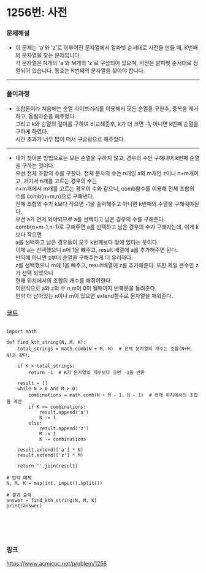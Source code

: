 # 1256번: 사전
### 문제해설
* 이 문제는 'a'와 'z'로 이루어진 문자열에서 알파벳 순서대로 사전을 만들 때, K번째의 문자열을 찾는 문제입니다.<br>
각 문자열은 N개의 'a'와 M개의 'z'로 구성되어 있으며, 사전은 알파벳 순서대로 정렬되어 있습니다. 동호는 K번째의 문자열을 찾아야 합니다.
* * *
### 풀이과정
* 조합론이라 처음에는 순열 라이브러리를 이용해서 모든 순열을 구한후, 중복을 제거하고, 올림차순을 해주었다.<br>
그리고 k와 순열의 길이를 구하여 비교해준후, k가 더 크면 -1, 아니면 k번째 순열을 구하게 하였다.<br>
시간 초과가 너무 많이 떠서 구글링으르 해주었다.
* * *

* 내가 찾아본 방법으로는 모든 순열을 구하지 않고, 경우의 수만 구해내어 k번째 순열을 구하는 것이다.<br>
우선 전체 조합의 수를 구한다. 전체 문자의 수는 n개인 a와 m개인 z이니 n+m개이고, 거기서 n개를 고르는 경우의 수는 <br>
n+m개에서 m개를 고르는 경우의 수와 같으니, comb함수를 이용해 전체 조합의 수를 comb(n+m,n)으로 구해낸다.<br>
전체 조합의 수가 k보다 작으면 -1을 출력해주고 아니면 k번째의 수열을 구해줘야된다. <br>
우선 a가 먼저 와야되므로 a를 선택하고 남은 경우의 수를 구해준다. <br>
comb(n+m-1,n-1)로 구해주면 a를 선택하고 남은 경우의 수가 구해지는데, 이게 k보다 작으면<br>
a를 선택하고 남은 경우들이 모두 k번째보다 앞에 있다는 뜻이다. <br>
이제 a는 선택했으니 n에 1을 뺴주고, result 배열에 a를 추가해주면 된다.<br>
만약에 아니면 z부터 순열을 구해주는게 더 유리하다. <br>
z를 선택했으니 m에 1을 빼주고, result배열에 z를 추가해준다. 또한 제일 큰수인 z가 선택 되었으니<br>
현재 위치에서의 조합의 개수를 해줘야한다.<br>
이런식으로 a와 z의 수 n,m이 0이 될때까지 반복문을 돌려준다. <br>
만약 더 남아있는 n이나 m이 있으면 extend함수로 문자열을 채워준다.<br>
### 코드
<pre>
<code>
import math

def find_kth_string(N, M, K):
    total_strings = math.comb(N + M, N)  # 전체 문자열의 개수는 조합(N+M, N)과 같다.

    if K > total_strings:
        return -1  # K가 문자열의 개수보다 크면 -1을 반환

    result = []
    while N > 0 and M > 0:
        combinations = math.comb(N + M - 1, N - 1)  # 현재 위치에서의 조합을 계산
        if K <= combinations:
            result.append('a')
            N -= 1
        else:
            result.append('z')
            M -= 1
            K -= combinations

    result.extend(['a'] * N)
    result.extend(['z'] * M)

    return ''.join(result)

# 입력 예제
N, M, K = map(int, input().split())

# 결과 출력
answer = find_kth_string(N, M, K)
print(answer)



  
</code>
</pre>

### 링크
<https://www.acmicpc.net/problem/1256>

